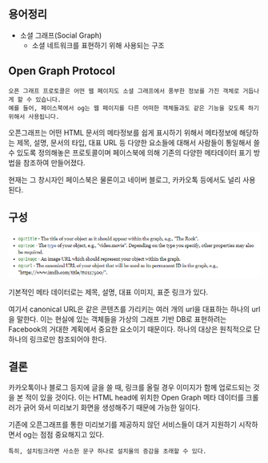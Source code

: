 ## 용어정리
- 소셜 그래프(Social Graph)
  - 소셜 네트워크를 표현하기 위해 사용되는 구조
  
    

## Open Graph Protocol

```
오픈 그래프 프로토콜은 어떤 웹 페이지도 소셜 그래프에서 풍부한 정보를 가진 객체로 거듭나게 할 수 있습니다. 
예를 들어, 페이스북에서 og는 웹 페이지를 다른 어떠한 객체들과도 같은 기능을 갖도록 하기 위해서 사용됩니다.
```

오픈그래프는 어떤 HTML 문서의 메타정보를 쉽게 표시하기 위해서 메타정보에 해당하는 제목, 설명, 문서의 타입, 대표 URL 등 다양한 요소들에 대해서 사람들이 통일해서 쓸 수 있도록 정의해놓은 프로토콜이며 페이스북에 의해 기존의 다양한 메타데이터 표기 방법을 참조하여 만들어졌다.

현재는 그 창시자인 페이스북은 물론이고 네이버 블로그, 카카오톡 등에서도 널리 사용된다.



## 구성

![image-20210628234918350](open_graph.assets/image-20210628234918350.png)

기본적인 메타 데이터로는 제목, 설명, 대표 이미지, 표준 링크가 있다.

여기서 canonical URL은 같은 콘텐츠를 가리키는 여러 개의 url을 대표하는 하나의 url을 말한다. 이는 현실에 있는 객체들을 가상의 그래프 기반 DB로 표현하려는 Facebook의 거대한 계획에서 중요한 요소이기 때문이다. 하나의 대상은 원칙적으로 단 하나의 링크로만 참조되어야 한다.



## 결론

카카오톡이나 블로그 등지에 글을 쓸 때, 링크를 올릴 경우 이미지가 함께 업로드되는 것을 본 적이 있을 것이다. 이는 HTML head에 위치한 Open Graph 메타 데이터를 크롤러가 긁어 와서 미리보기 화면을 생성해주기 때문에 가능한 일이다.

기존에 오픈그래프를 통한 미리보기를 제공하지 않던 서비스들이 대거 지원하기 시작하면서 og는 점점 중요해지고 있다.

`특히, 설치링크라면 사소한 문구 하나로 설치율의 증감을 초래할 수 있다.`
